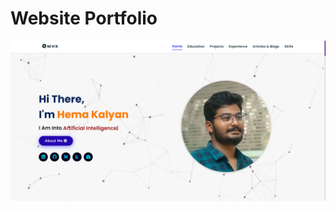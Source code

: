 # Website Portfolio

[![Hema Kalyan](https://github.com/KalyanM45/KalyanM45.github.io/blob/main/assets/images/Sampleweb.png)](https://kalyanm45.github.io)
